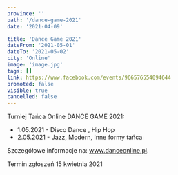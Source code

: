 ```yaml
---
province: ''
path: '/dance-game-2021'
date: '2021-04-09'

title: 'Dance Game 2021'
dateFrom: '2021-05-01'
dateTo: '2021-05-02'
city: 'Online'
image: 'image.jpg'
tags: []
link: https://www.facebook.com/events/966576554094644
promoted: false
visible: true
cancelled: false
---
```

Turniej Tańca Online DANCE GAME 2021:
- 1.05.2021 - Disco Dance , Hip Hop
- 2.05.2021 - Jazz, Modern, Inne formy tańca

Szczegółowe informacje na: www.danceonline.pl.

Termin zgłoszeń 15 kwietnia 2021
